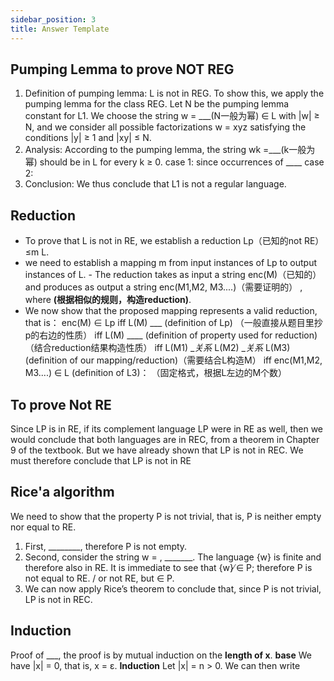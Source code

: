 ```yaml
---
sidebar_position: 3
title: Answer Template
---
```


## Pumping Lemma to prove NOT REG
1. Definition of pumping lemma:
L is not in REG. To show this, we apply the pumping lemma for the class REG. 
Let N be the pumping lemma constant for L1. We choose the string w = ___(N一般为幂) ∈ L with
|w| ≥ N, and we consider all possible factorizations w = xyz satisfying the conditions |y| ≥ 1 and |xy| ≤ N. 
2. Analysis:
According to the pumping lemma, the string wk =___(k一般为幂) should be in L for every k ≥ 0.
case 1: since occurrences of ____
case 2:
3. Conclusion:
We thus conclude that L1 is not a regular language.

## Reduction
- To prove that L is not in RE, we establish a reduction Lp（已知的not RE） ≤m L. 
- we need to establish a mapping m from input instances of Lp to output instances of L. - The reduction takes as input a string enc(M)（已知的） and produces as output a string enc(M1,M2, M3....)（需要证明的） , where __(根据相似的规则，构造reduction)__.
- We now show that the proposed mapping represents a valid reduction, that is：
enc(M) ∈ Lp iff L(M) ___ (definition of Lp) （一般直接从题目里抄p的右边的性质）
            iff L(M) ____ (definition of property used for reduction)（结合reduction结果构造性质）
            iff L(M1) __关系_ L(M2) __关系_  L(M3)(definition of our mapping/reduction)（需要结合L构造M）
            iff enc(M1,M2, M3....) ∈ L (definition of L3)： （固定格式，根据L左边的M个数）

## To prove Not RE
Since LP is in RE, if its complement language LP were in RE as well, then we would conclude that
both languages are in REC, from a theorem in Chapter 9 of the textbook. But we have already shown
that LP is not in REC. We must therefore conclude that LP is not in RE

## Rice'a algorithm 
We need to show that the property P is not trivial, that is, P is neither empty nor equal to
RE. 
1. First, ________, therefore P is not empty. 
2. Second, consider the string w = , _______. The language {w} is finite and therefore also in RE. It is immediate to see that {w} ̸∈ P; therefore P is not equal to RE. / or not RE, but ∈ P.
3. We can now apply Rice’s theorem to conclude that, since P is not trivial, LP is not in REC.

## Induction
Proof of ___, the proof is by mutual induction on the **length of x**. 
**base**  We have |x| = 0, that is, x = ε.
**Induction** Let |x| = n > 0. We can then write

